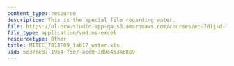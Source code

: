 ```yaml
---
content_type: resource
description: This is the special file regarding water.
file: https://ol-ocw-studio-app-qa.s3.amazonaws.com/courses/ec-701j-d-lab-i-development-fall-2009/5c37ce871954f5e7aee03d9e463a88b9_MITEC_701JF09_lab17_water.xls
file_type: application/vnd.ms-excel
resourcetype: Other
title: MITEC_701JF09_lab17_water.xls
uid: 5c37ce87-1954-f5e7-aee0-3d9e463a88b9
---
```


